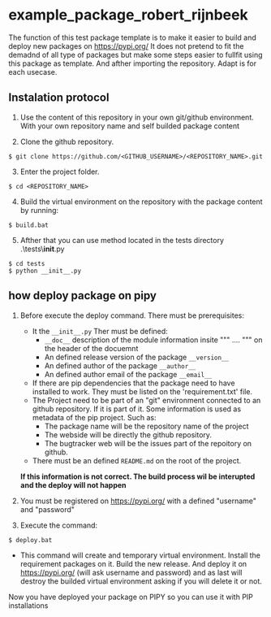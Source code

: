 # example_package_robert_rijnbeek

The function of this test package template is to make it easier to build and deploy new packages on https://pypi.org/ 
It does not pretend to fit the demadnd of all type of packages but make some steps easier to fullfit using this package as template. And afther importing the repository. Adapt is for each usecase.

## Instalation protocol
1. Use the content of this repository in your own git/github environment. With your own repository name and self builded package content

2. Clone the github repository.
````
$ git clone https://github.com/<GITHUB_USERNAME>/<REPOSITORY_NAME>.git
````
3. Enter the project folder.
````
$ cd <REPOSITORY_NAME>
````
4. Build the virtual environment on the repository with the package content by running:
````
$ build.bat
````
5. Afther that you can use method located in the tests directory .\\tests\\__init__.py
````
$ cd tests
$ python __init__.py
````

## how deploy package on pipy

1. Before execute the deploy command. There must be prerequisites:
    * It the ``__init__.py`` Ther must be defined: 
        * ``__doc__`` description of the module information insite """ .... """ on the header of the docuemnt
        * An defined release version of the package ``__version__`` 
        * An defined author of the package ``__author__``
        * An defined author email of the package ``__email__``
    * If there are pip dependencies that the package need to have installed to work. They must be listed on the 'requirement.txt' file.
    * The Project need to be part of an "git" environment connected to an github repository. If it is part of it. Some information is used as metadata of the pip project. Such as:
        * The package name will be the repository name of the project
        * The webside will be directly the github repository.
        * The bugtracker web will be the issues part of the repoitory on github.
    * There must be an defined ``README.md`` on the root of the project.

    **If this information is not correct. The build process wil be interupted and the deploy will not happen**

2. You must be registered on https://pypi.org/ with a defined "username" and "password"

3. Execute the command:
`````
$ deploy.bat 
`````

* This command will create and temporary virtual environment. Install the requirement packages on it. Build the new release. And deploy it on https://pypi.org/ (will ask username and password) and as last will destroy the builded virtual environment asking if you will delete it or not. 

Now you have deployed your package on PIPY so you can use it with PIP installations